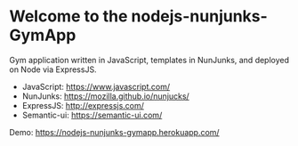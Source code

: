 Welcome to the nodejs-nunjunks-GymApp
======================================

Gym application written in JavaScript, templates in NunJunks, and deployed on Node via ExpressJS.

* JavaScript: https://www.javascript.com/
* NunJunks: https://mozilla.github.io/nunjucks/
* ExpressJS: http://expressjs.com/
* Semantic-ui: https://semantic-ui.com/

Demo: https://nodejs-nunjunks-gymapp.herokuapp.com/
